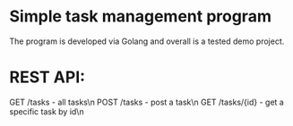 # Simple task management program

The program is developed via Golang and overall is a tested demo project.

# REST API:

GET /tasks - all tasks\n
POST /tasks - post a task\n
GET /tasks/{id} - get a specific task by id\n
